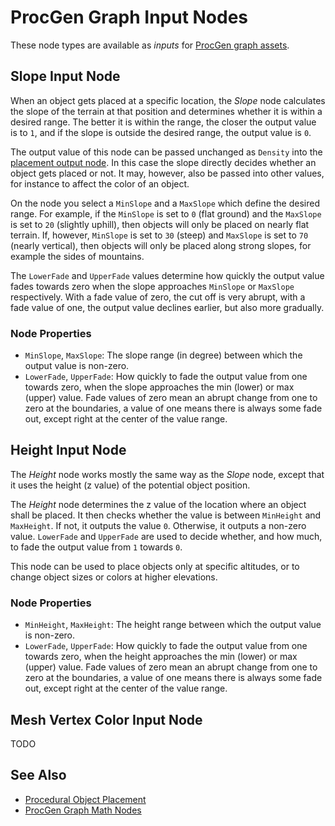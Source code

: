 # ProcGen Graph Input Nodes

These node types are available as *inputs* for [ProcGen graph assets](procgen-graph-asset.md).

## Slope Input Node

When an object gets placed at a specific location, the *Slope* node calculates the slope of the terrain at that position and determines whether it is within a desired range. The better it is within the range, the closer the output value is to `1`, and if the slope is outside the desired range, the output value is `0`.

The output value of this node can be passed unchanged as `Density` into the [placement output node](procgen-graph-output-placement.md). In this case the slope directly decides whether an object gets placed or not. It may, however, also be passed into other values, for instance to affect the color of an object.

On the node you select a `MinSlope` and a `MaxSlope` which define the desired range. For example, if the `MinSlope` is set to `0` (flat ground) and the `MaxSlope` is set to `20` (slightly uphill), then objects will only be placed on nearly flat terrain.
If, however, `MinSlope` is set to `30` (steep) and `MaxSlope` is set to `70` (nearly vertical), then objects will only be placed along strong slopes, for example the sides of mountains.

The `LowerFade` and `UpperFade` values determine how quickly the output value fades towards zero when the slope approaches `MinSlope` or `MaxSlope` respectively. With a fade value of zero, the cut off is very abrupt, with a fade value of one, the output value declines earlier, but also more gradually.

### Node Properties

* `MinSlope`, `MaxSlope`: The slope range (in degree) between which the output value is non-zero.
* `LowerFade`, `UpperFade`: How quickly to fade the output value from one towards zero, when the slope approaches the min (lower) or max (upper) value. Fade values of zero mean an abrupt change from one to zero at the boundaries, a value of one means there is always some fade out, except right at the center of the value range.

## Height Input Node

The *Height* node works mostly the same way as the *Slope* node, except that it uses the height (z value) of the potential object position.

The *Height* node determines the z value of the location where an object shall be placed. It then checks whether the value is between `MinHeight` and `MaxHeight`. If not, it outputs the value `0`. Otherwise, it outputs a non-zero value. `LowerFade` and `UpperFade` are used to decide whether, and how much, to fade the output value from `1` towards `0`.

This node can be used to place objects only at specific altitudes, or to change object sizes or colors at higher elevations.

### Node Properties

* `MinHeight`, `MaxHeight`: The height range between which the output value is non-zero.
* `LowerFade`, `UpperFade`:  How quickly to fade the output value from one towards zero, when the height approaches the min (lower) or max (upper) value. Fade values of zero mean an abrupt change from one to zero at the boundaries, a value of one means there is always some fade out, except right at the center of the value range.

## Mesh Vertex Color Input Node

TODO

<!-- PAGE IS TODO -->

## See Also

* [Procedural Object Placement](procedural-object-placement.md)
* [ProcGen Graph Math Nodes](procgen-graph-math.md)
